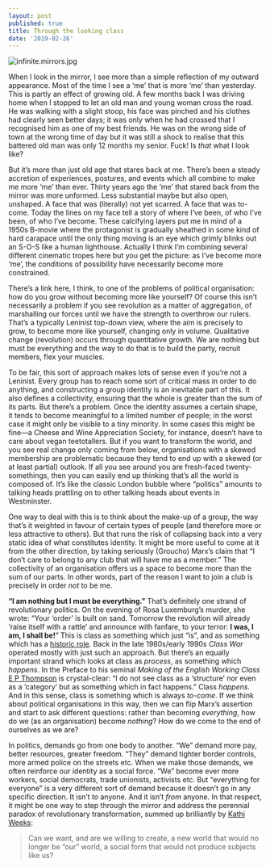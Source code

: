 ```yaml
---
layout: post
published: true
title: Through the looking class
date: '2019-02-26'
---
```

![infinite.mirrors.jpg]({{site.baseurl}}/img/infinite.mirrors.jpg)

When I look in the mirror, I see more than a simple reflection of my outward appearance. Most of the time I see a ‘me’ that is more ‘me’ than yesterday. This is partly an effect of growing old. A few months back I was driving home when I stopped to let an old man and young woman cross the road. He was walking with a slight stoop, his face was pinched and his clothes had clearly seen better days; it was only when he had crossed that I recognised him as one of my best friends. He was on the wrong side of town at the wrong time of day but it was still a shock to realise that this battered old man was only 12 months my senior. Fuck! Is _that_ what I look like?

But it’s more than just old age that stares back at me. There’s been a steady accretion of experiences, postures, and events which all combine to make me more ‘me’ than ever. Thirty years ago the ‘me’ that stared back from the mirror was more unformed. Less substantial maybe but also open, unshaped. A face that was (literally) not yet scarred. A face that was to-come. Today the lines on my face tell a story of where I’ve been, of who I’ve been, of who I’ve become. These calcifying layers put me in mind of a 1950s B-movie where the protagonist is gradually sheathed in some kind of hard carapace until the only thing moving is an eye which grimly blinks out an S-O-S like a human lighthouse. Actually I think I’m combining several different cinematic tropes here but you get the picture: as I’ve become more ‘me’, the conditions of possibility have necessarily become more constrained.

There’s a link here, I think, to one of the problems of political organisation: how do you grow without becoming more like yourself? Of course this isn’t necessarily a problem if you see revolution as a matter of aggregation, of marshalling our forces until we have the strength to overthrow our rulers. That’s a typically Leninist top-down view, where the aim is precisely to grow, to become more like yourself, changing only in volume. Qualitative change (revolution) occurs through quantitative growth. We are nothing but must be everything and the way to do that is to build the party, recruit members, flex your muscles.

To be fair, this sort of approach makes lots of sense even if you’re not a Leninist. Every group has to reach some sort of critical mass in order to do anything, and constructing a group identity is an inevitable part of this. It also defines a collectivity, ensuring that the whole is greater than the sum of its parts. But there’s a problem. Once the identity assumes a certain shape, it tends to become meaningful to a limited number of people; in the worst case it might only be visible to a tiny minority. In some cases this might be fine—a Cheese and Wine Appreciation Society, for instance, doesn’t have to care about vegan teetotallers. But if you want to transform the world, and you see real change only coming from below, organisations with a skewed membership are problematic because they tend to end up with a skewed (or at least partial) outlook. If all you see around you are fresh-faced twenty-somethings, then you can easily end up thinking that’s all the world is composed of. It’s like the classic London bubble where “politics” amounts to talking heads prattling on to other talking heads about events in Westminster.

One way to deal with this is to think about the make-up of a group, the way that’s it weighted in favour of certain types of people (and therefore more or less attractive to others). But that runs the risk of collapsing back into a very static idea of what constitutes identity. It might be more useful to come at it from the other direction, by taking seriously (Groucho) Marx’s claim that “I don’t care to belong to any club that will have me as a member.” The collectivity of an organisation offers us a space to become more than the sum of our parts. In other words, part of the reason I want to join a club is precisely in order _not_ to be me.

**“I am nothing but I must be everything.”** That’s definitely one strand of revolutionary politics. On the evening of Rosa Luxemburg’s murder, she wrote: “Your ‘order’ is built on sand. Tomorrow the revolution will already ‘raise itself with a rattle’ and announce with fanfare, to your terror: **I was, I am, I shall be!**” This is class as something which just “is”, and as something which has a [historic role](https://www.flickr.com/photos/edcnyc/19204403506). Back in the late 1980s/early 1990s _Class War_ operated mostly with just such an approach. But there’s an equally important strand which looks at class as _process_, as something which _happens_. In the Preface to his seminal _Making of the English Working Class_ [E P Thompson](https://uncomradelybehaviour.files.wordpress.com/2012/04/thompson-ep-the-making-of-the-english-working-class.pdf) is crystal-clear: “I do not see class as a ‘structure’ nor even as a ‘category’ but as something which in fact happens.” Class _happens_. And in this sense, class is something which is always _to-come_. If we think about political organisations in this way, then we can flip Marx’s assertion and start to ask different questions: rather than becoming _everything_, how do we (as an organisation) become _nothing_? How do we come to the end of ourselves as we are?

In politics, demands go from one body to another. “We” demand more pay, better resources, greater freedom. “They” demand tighter border controls, more armed police on the streets etc. When we make those demands, we often reinforce our identity as a social force. “We” become ever more workers, social democrats, trade unionists, activists etc. But “everything for everyone” is a very different sort of demand because it doesn’t go in any specific direction. It isn’t _to_ anyone. And it isn’t _from_ anyone. In that respect, it might be one way to step through the mirror and address the perennial paradox of revolutionary transformation, summed up brilliantly by [Kathi Weeks](https://www.dukeupress.edu/the-problem-with-work):

> Can we want, and are we willing to create, a new world that would no longer be “our” world, a social form that would not produce subjects like us?